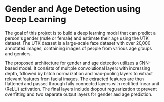 # Gender and Age Detection using Deep Learning
The goal of this project is to build a deep learning model that can predict a person's gender (male or female) and estimate their age using the UTK dataset. The UTK dataset is a large-scale face dataset with over 20,000 annotated images, containing images of people from various age groups and genders.

The proposed architecture for gender and age detection utilizes a CNN-based model. It consists of multiple convolutional layers with increasing depth, followed by batch normalization and max-pooling layers to extract relevant features from facial images. The extracted features are then flattened and passed through fully connected layers with rectified linear unit (ReLU) activation. The final layers include dropout regularization to prevent overfitting and two separate output layers for gender and age prediction.
